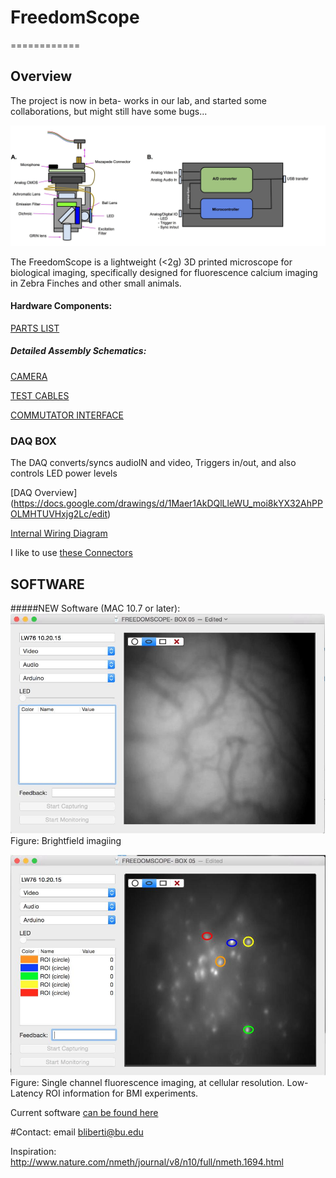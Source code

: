 # FreedomScope
============
## Overview


The project is now in beta- works in our lab, and started some collaborations, but might still have some bugs...

![ScreenShot](FS_IMAGE.jpg)

The FreedomScope is a lightweight (<2g) 3D printed microscope for biological imaging, specifically designed for fluorescence calcium imaging in Zebra Finches and other small animals.

#### Hardware Components:

[PARTS LIST](https://docs.google.com/a/bu.edu/spreadsheets/d/1X6249HvX6Zhh-KnQvc4uEf_1f7gnXYBuc04Sh4Ooo6Y/edit?usp=sharing)

##### Detailed Assembly Schematics:

[CAMERA](https://docs.google.com/drawings/d/1Mr2SnDT4y19bNpteDOJaQ2hIX_aQwCAYKedkWsTO91U/edit)

[TEST CABLES](https://docs.google.com/drawings/d/1CfU9u8T49LHIxU1WA31IjVRijmX2HUkyHNBYetaNZlw/edit)

[COMMUTATOR INTERFACE](https://docs.google.com/drawings/d/1axYK-PdhWuuLdrFH5zi7WUmzpqFvBdvdiIFzCNW9POA/edit)


### DAQ BOX
The DAQ converts/syncs audioIN and video, Triggers in/out, and also controls LED power levels

[DAQ Overview] (https://docs.google.com/drawings/d/1Maer1AkDQlLleWU_moi8kYX32AhPPOLMHTUVHxjg2Lc/edit)

[Internal Wiring Diagram](https://docs.google.com/drawings/d/1Maer1AkDQlLleWU_moi8kYX32AhPPOLMHTUVHxjg2Lc/edit)

I like to use [these Connectors](http://www.advanced.com/products/board-to-board-connectors/mezza-pede-smt-connectors/table-of-models)


## SOFTWARE

#####NEW Software (MAC 10.7 or later):
![ScreenShot](FS01.jpg)
Figure: Brightfield imagiing


![ScreenShot](FS02.jpg)
Figure: Single channel fluorescence imaging, at cellular resolution. Low-Latency ROI information for BMI experiments.

Current software [can be found here](https://github.com/gardner-lab/video-capture/releases)


#Contact:
email bliberti@bu.edu

Inspiration: http://www.nature.com/nmeth/journal/v8/n10/full/nmeth.1694.html
